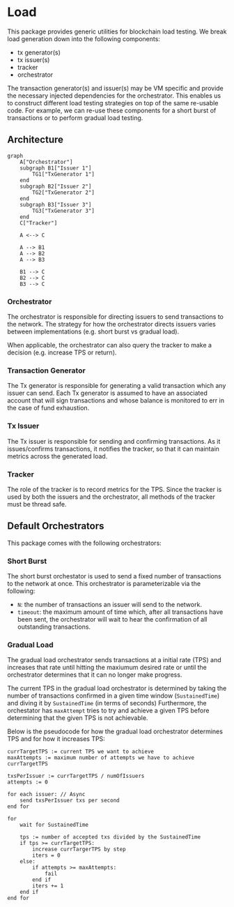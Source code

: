 # Load

This package provides generic utilities for blockchain load testing. We break load generation down into the following components:

- tx generator(s)
- tx issuer(s)
- tracker
- orchestrator

The transaction generator(s) and issuer(s) may be VM specific and provide the
necessary injected dependencies for the orchestrator. This enables us to
construct different load testing strategies on top of the same re-usable code.
For example, we can re-use these components for a short burst of transactions or
to perform gradual load testing.

## Architecture

```mermaid
graph
    A["Orchestrator"]
    subgraph B1["Issuer 1"]
        TG1["TxGenerator 1"]
    end
    subgraph B2["Issuer 2"]
        TG2["TxGenerator 2"]
    end
    subgraph B3["Issuer 3"]
        TG3["TxGenerator 3"]
    end
    C["Tracker"]

    A <--> C

    A --> B1
    A --> B2
    A --> B3

    B1 --> C
    B2 --> C
    B3 --> C
```

### Orchestrator

The orchestrator is responsible for directing issuers to send transactions to
the network. The strategy for how the orchestrator directs issuers varies
between implementations (e.g. short burst vs gradual load).

When applicable, the orchestrator can also query the tracker to make a decision
(e.g. increase TPS or return).

### Transaction Generator

The Tx generator is responsible for generating a valid transaction which any
issuer can send. Each Tx generator is assumed to have an associated account that
will sign transactions and whose balance is monitored to err in the case of fund exhaustion.

### Tx Issuer

The Tx issuer is responsible for sending and confirming transactions. As it issues/confirms transactions, it notifies the tracker, so that it can maintain metrics across the generated load.
### Tracker

The role of the tracker is to record metrics for the TPS. Since the tracker is
used by both the issuers and the orchestrator, all methods of the tracker must
be thread safe.

## Default Orchestrators

This package comes with the following orchestrators:

### Short Burst

The short burst orchestator is used to send a fixed number of transactions to the network at
once. This orchestrator is parameterizable via the following:

- `N`: the number of transactions an issuer will send to the network.
- `timeout`: the maximum amount of time which, after all transactions have been sent,
  the orchestrator will wait to hear the confirmation of all outstanding
  transactions. 

### Gradual Load

The gradual load orchestrator sends transactions at a initial rate (TPS) and
increases that rate until hitting the maxiumum desired rate or until the
orchestrator determines that it can no longer make progress. 

The current TPS in the gradual load orchestrator is determined by taking the
number of transactions confirmed in a given time window (`SustainedTime`) and
diving it by `SustainedTime` (in terms of seconds) Furthermore, the orchestator
has `maxAttempt` tries to try and achieve a given TPS before determining that
the given TPS is not achievable.

Below is the pseudocode for how the gradual load orchestrator determines TPS and
for how it increases TPS:

```
currTargetTPS := current TPS we want to achieve
maxAttempts := maximum number of attempts we have to achieve currTargetTPS

txsPerIssuer := currTargetTPS / numOfIssuers
attempts := 0

for each issuer: // Async
    send txsPerIssuer txs per second
end for

for
    wait for SustainedTime

    tps := number of accepted txs divided by the SustainedTime
    if tps >= currTargetTPS:
        increase currTargerTPS by step
        iters = 0
    else:
        if attempts >= maxAttempts:
            fail
        end if
        iters += 1
    end if
end for
```
